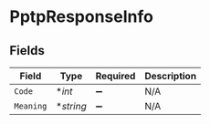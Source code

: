 # PptpResponseInfo


## Fields

| Field              | Type               | Required           | Description        |
| ------------------ | ------------------ | ------------------ | ------------------ |
| `Code`             | **int*             | :heavy_minus_sign: | N/A                |
| `Meaning`          | **string*          | :heavy_minus_sign: | N/A                |